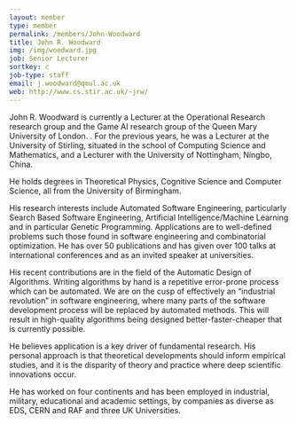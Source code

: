 ```yaml
---
layout: member
type: member
permalink: /members/John-Woodward
title: John R. Woodward
img: /img/woodward.jpg
job: Senior Lecturer
sortkey: c
job-type: staff
email: j.woodward@qmul.ac.uk
web: http://www.cs.stir.ac.uk/~jrw/
---
```


John R. Woodward is currently a Lecturer at the Operational Research research group and the Game AI research group of the Queen Mary University of London. . For the previous years, he was a Lecturer at the University of Stirling, situated in the school of Computing Science and Mathematics, and a Lecturer with the University of Nottingham, Ningbo, China.

He holds degrees in Theoretical Physics, Cognitive Science and Computer Science, all from the University of Birmingham.

His research interests include Automated Software Engineering, particularly Search Based Software Engineering, Artificial Intelligence/Machine Learning and in particular Genetic Programming. Applications are to well-defined problems such those found in software engineering and combinatorial optimization. He has over 50 publications and has given over 100 talks at international conferences and as an invited speaker at universities.

His recent contributions are in the field of the Automatic Design of Algorithms. Writing algorithms by hand is a repetitive error-prone process which can be automated. We are on the cusp of effectively an “industrial revolution” in software engineering, where many parts of the software development process will be replaced by automated methods. This will result in high-quality algorithms being designed better-faster-cheaper that is currently possible.

He believes application is a key driver of fundamental research. His personal approach is that theoretical developments should inform empirical studies, and it is the disparity of theory and practice where deep scientific innovations occur.

He has worked on four continents and has been employed in industrial, military, educational and academic settings, by companies as diverse as EDS, CERN and RAF and three UK Universities.